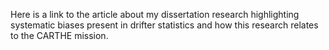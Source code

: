 Here is a link to the article about my dissertation research highlighting systematic biases present in drifter statistics and how this research relates to the CARTHE mission.
